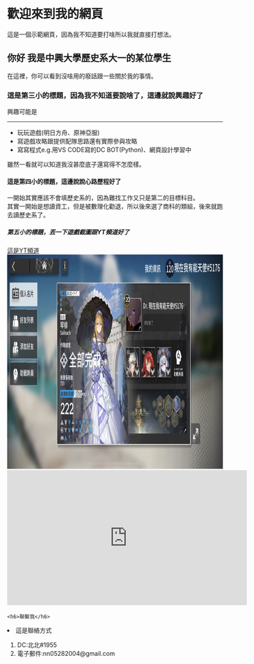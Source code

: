 <!DOCTYPE html>
<html>
  <head>
    <title>網頁範例</title>
  </head>
<body>
    <h1>歡迎來到我的網頁</h1>
    <p>這是一個示範網頁，因為我不知道要打啥所以我就直接打想法。</p>
    <h2>你好 我是中興大學歷史系大一的某位學生</h2>
    <p>在這裡，你可以看到沒啥用的廢話跟一些關於我的事情。</p>
    <h3>這是第三小的標題，因為我不知道要說啥了，這邊就說興趣好了</h3>
	<p>興趣可能是
	<hr>	
<ul>
      <li>玩玩遊戲(明日方舟、原神亞服)</li>
  <li>寫遊戲攻略跟提供配隊思路還有實際參與攻略</li>
      <li>寫寫程式e.g.用VS CODE寫的DC BOT(Python)、網頁設計學習中</li>
  </ul>
	  雖然一看就可以知道我沒甚麼底子還寫得不怎麼樣。
	  </p>  
<h4>這是第四小的標題，這邊說說心路歷程好了</h4>
	  一開始其實應該不會填歷史系的，因為難找工作又只是第二的目標科目。
	  <br>其實一開始是想讀資工，但是被數理化勸退，所以後來選了商科的類組，後來就跑去讀歷史系了。
	<h5>第五小的標題，丟一下遊戲截圖跟YT頻道好了</h5>
	<a href="https://www.youtube.com/channel/UCMaQ2wUypSf4pnhwywnBYAg">這是YT頻道</a><br>
	<img src="IMG_1407.jpeg" width="1100" height="500" alt=""/>
	<iframe width="560" height="315" src="https://www.youtube.com/embed/SKg-IoNXGtk" title="YouTube video player" frameborder="0" allow="accelerometer; autoplay; clipboard-write; encrypted-media; gyroscope; picture-in-picture; web-share" allowfullscreen></iframe>
	 
    <h6>聯繫我</h6>
   <li>這是聯絡方式</li>
	<ol>
      <li>DC:北北#1955</li>
      <li>電子郵件:nn05282004@gmail.com</li>
    </ol>
   
   
  
   
  </body>
</html>
